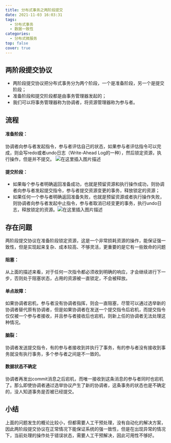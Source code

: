 ```yaml
---
title: 分布式事务之两阶段提交
date: 2021-11-03 16:03:31
tags:
  - 分布式事务
  - 数据一致性
categories:
  - 分布式微服务
top: false
cover: true
---
```


## 两阶段提交协议
- 两阶段提交协议把分布式事务分为两个阶段，一个是准备阶段，另一个是提交阶段；
- 准备阶段和提交阶段都是由事务管理器发起的；
- 我们可以将事务管理器称为协调者，将资源管理器称为参与者。

## 流程

#### 准备阶段：
协调者向参与者发起指令，参与者评估自己的状态，如果参与者评估指令可以完成，则会写redo或者undo日志（Write-Ahead Log的一种），然后锁定资源，执行操作，但是并不提交。
![在这里插入图片描述](https://img-blog.csdnimg.cn/7f5ba60ae0344ac6af22a614986d0f71.png?x-oss-process=image/watermark,type_ZHJvaWRzYW5zZmFsbGJhY2s,shadow_50,text_Q1NETiBA5LiA5rGf5rqq5rC0,size_20,color_FFFFFF,t_70,g_se,x_16)
#### 提交阶段：
- 如果每个参与者明确返回准备成功，也就是预留资源和执行操作成功，则协调者向参与者发起提交指令，参与者提交资源变更的事务，释放锁定的资源；
- 如果任何一个参与者明确返回准备失败，也就是预留资源或者执行操作失败，则协调者向参与者发起中止指令，参与者取消已经变更的事务，执行undo日志，释放锁定的资源。![在这里插入图片描述](https://img-blog.csdnimg.cn/c4705696bb2f461aa55698bbd4fc8b19.png?x-oss-process=image/watermark,type_ZHJvaWRzYW5zZmFsbGJhY2s,shadow_50,text_Q1NETiBA5LiA5rGf5rqq5rC0,size_20,color_FFFFFF,t_70,g_se,x_16)

## 存在问题
两阶段提交协议在准备阶段锁定资源，这是一个非常损耗资源的操作，能保证强一致性，但是实现起来复杂、成本较高、不够灵活，更重要的是它有一些致命的问题

#### 阻塞：
从上面的描述来看，对于任何一次指令都必须收到明确的响应，才会继续进行下一步，否则处于阻塞状态，占用的资源被一直锁定，不会被释放。

#### 单点故障：
如果协调者宕机，参与者没有协调者指挥，则会一直阻塞，尽管可以通过选举新的协调者替代原有协调者，但是如果协调者在发送一个提交指令后宕机，而提交指令仅仅被一个参与者接收，并且参与者接收后也宕机，则新上任的协调者无法处理这种情况。

#### 脑裂：
协调者发送提交指令，有的参与者接收到并执行了事务，有的参与者没有接收到事务就没有执行事务，多个参与者之间是不一致的。

#### 数据状态不确定
协调者再发出commit消息之后宕机，而唯一接收到这条消息的参与者同时也宕机了。那么即使协调者通过选举协议产生了新的协调者，这条事务的状态也是不确定的，没人知道事务是否被已经提交。

## 小结
上面的问题发生的概论比较小，但都需要人工干预处理，没有自动化的解决方案，因此两阶段提交协议在正常情况下能保证系统的强一致性，但是在出现异常的情况下，当前处理的操作处于错误状态，需要人工干预解决，因此可用性不够好。
